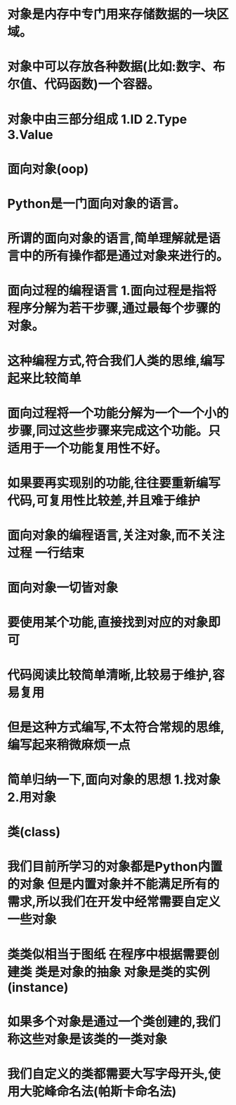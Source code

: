 # 对象是内存中专门用来存储数据的一块区域。
# 对象中可以存放各种数据(比如:数字、布尔值、代码函数)一个容器。
# 对象中由三部分组成 1.ID 2.Type 3.Value

# 面向对象(oop)
# Python是一门面向对象的语言。
# 所谓的面向对象的语言,简单理解就是语言中的所有操作都是通过对象来进行的。
# 面向过程的编程语言 1.面向过程是指将程序分解为若干步骤,通过最每个步骤的对象。
# 这种编程方式,符合我们人类的思维,编写起来比较简单

# 面向过程将一个功能分解为一个一个小的步骤,同过这些步骤来完成这个功能。只适用于一个功能复用性不好。
# 如果要再实现别的功能,往往要重新编写代码,可复用性比较差,并且难于维护

# 面向对象的编程语言,关注对象,而不关注过程 一行结束
# 面向对象一切皆对象
# 要使用某个功能,直接找到对应的对象即可
# 代码阅读比较简单清晰,比较易于维护,容易复用
# 但是这种方式编写,不太符合常规的思维,编写起来稍微麻烦一点

# 简单归纳一下,面向对象的思想 1.找对象  2.用对象

# 类(class)
# 我们目前所学习的对象都是Python内置的对象 但是内置对象并不能满足所有的需求,所以我们在开发中经常需要自定义一些对象
# 类类似相当于图纸 在程序中根据需要创建类 类是对象的抽象 对象是类的实例(instance)
# 如果多个对象是通过一个类创建的,我们称这些对象是该类的一类对象

# 我们自定义的类都需要大写字母开头,使用大驼峰命名法(帕斯卡命名法)